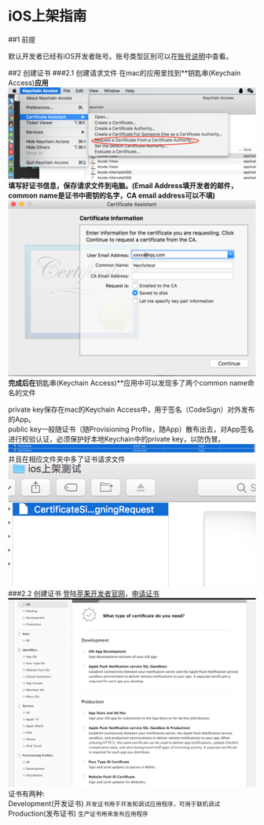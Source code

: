 # iOS上架指南

##1 前提

默认开发者已经有iOS开发者账号。账号类型区别可以在[账号说明](https://developer.apple.com/support/compare-memberships/)中查看。

##2 创建证书
###2.1 创建请求文件
在mac的应用里找到**钥匙串(Keychain Access)**应用
![keychain Screenshot](./assert/keychain.png)
填写好证书信息，保存请求文件到电脑。(Email Address填开发者的邮件，common name是证书中密钥的名字，CA email address可以不填)
![getcer Screenshot](./assert/getcer.png)
完成后在**钥匙串(Keychain Access)**应用中可以发现多了两个common name命名的文件

private key保存在mac的Keychain Access中，用于签名（CodeSign）对外发布的App。<br>
public key一般随证书（随Provisioning Profile，随App）散布出去，对App签名进行校验认证，必须保护好本地Keychain中的private key，以防伪冒。
![keychainlogin Screenshot](./assert/keychainlogin.png)
并且在相应文件夹中多了证书请求文件
![cer Screenshot](./assert/cer.png)
###2.2 创建证书
登陆[苹果开发者官网](https://developer.apple.com)，[申请证书](https://developer.apple.com/account/ios/certificate/create)
![applecer Screenshot](./assert/applecer.png)
证书有两种: <br>
Development(开发证书)
`开发证书用于开发和调试应用程序，可用于联机调试`<br>
Production(发布证书)
`生产证书用来发布应用程序`
